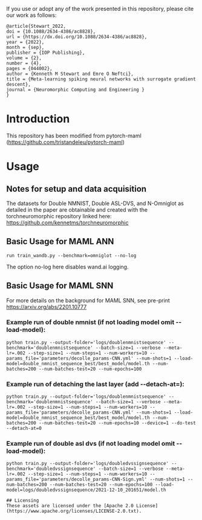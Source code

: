 If you use or adopt any of the work presented in this repository, please cite our work as follows:

```
@article{Stewart_2022,
doi = {10.1088/2634-4386/ac8828},
url = {https://dx.doi.org/10.1088/2634-4386/ac8828},
year = {2022},
month = {sep},
publisher = {IOP Publishing},
volume = {2},
number = {4},
pages = {044002},
author = {Kenneth M Stewart and Emre O Neftci},
title = {Meta-learning spiking neural networks with surrogate gradient descent},
journal = {Neuromorphic Computing and Engineering }
}
```

# Introduction

This repository has been modified from pytorch-maml (https://github.com/tristandeleu/pytorch-maml)

# Usage

## Notes for setup and data acquisition

The datasets for Double NMNIST, Double ASL-DVS, and N-Omniglot as detailed in the paper are obtainable and created with the torchneuromorphic repository linked here:
https://github.com/kennetms/torchneuromorphic


## Basic Usage for MAML ANN
```
run train_wandb.py --benchmark=omniglot --no-log 
```
The option no-log here disables wand.ai logging.

## Basic Usage for MAML SNN

For more details on the background for MAML SNN, see pre-print https://arxiv.org/abs/2201.10777

### Example run of double nmnist (if not loading model omit --load-model):
```
python train.py --output-folder='logs/doublenmnistsequence' --benchmark='doublenmnistsequence' --batch-size=1 --verbose --meta-lr=.002 --step-size=1 --num-steps=1 --num-workers=10 --params_file='parameters/decolle_params-CNN.yml' --num-shots=1 --load-model=double_nmnist_sequence_best/best_model/model.th --num-batches=200 --num-batches-test=20 --num-epochs=100 
```

### Example run of detaching the last layer (add --detach-at=):
```
python train.py --output-folder='logs/doublenmnistsequence' --benchmark='doublenmnistsequence' --batch-size=1 --verbose --meta-lr=.002 --step-size=1 --num-steps=1 --num-workers=10 --params_file='parameters/decolle_params-CNN.yml' --num-shots=1 --load-model=double_nmnist_sequence_best/best_model/model.th --num-batches=200 --num-batches-test=20 --num-epochs=10 --device=1 --do-test --detach-at=0
```

### Example run of double asl dvs (if not loading model omit --load-model):
```
python train.py --output-folder='logs/doubledvssignsequence' --benchmark='doubledvssignsequence' --batch-size=1 --verbose --meta-lr=.002 --step-size=1 --num-steps=1 --num-workers=10 --params_file='parameters/decolle_params-CNN-Sign.yml' --num-shots=1 --num-batches=200 --num-batches-test=20 --num-epochs=100 --load-model=logs/doubledvssignsequence/2021-12-10_201651/model.th
```

 
```
## Licensing
These assets are licensed under the [Apache 2.0 License](https://www.apache.org/licenses/LICENSE-2.0.txt).

